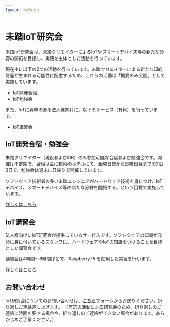 ```yaml
---
layout: default
---
```


# 未踏IoT研究会

未踏IoT研究会は、未踏クリエイターによるIoTやスマートデバイス等の新たな分野の開拓を目指し、実践を主体とした活動を行っています。

現在主に以下の2つの活動を行っています。未踏クリエイターによる新たな知的財産が生まれる可能性に配慮するため、これらの活動は「概要のみ公開」として実施しています。

- IoT開発合宿
- IoT勉強会

また、IoTに興味のある法人様向けに、以下のサービス（有料）を行っています。

- IoT講習会



## IoT開発合宿・勉強会

未踏クリエイター（現役およびOB）のみ参加可能な合宿および勉強会です。開催は不定期で、合宿は主に都内のホテルにて、金曜日夜から日曜日昼までの2泊3日で、勉強会は週末に日帰りで開催しています。

ソフトウェア技術者の多い未踏エンジニアがハードウェア技術を身につけ、IoTデバイス、スマートデバイス等の新たな分野を開拓する、という目標で実施しています。

[詳しくはこちら](camp)


## IoT講習会

法人様向けにIoT研究会が提供しているサービスです。ソフトウェアの知識が充分に身に付いているスタッフに、ハードウェアやIoTの知識をつけることを目標とした講習会です。

講習会は4時間～6時間ほどで、Raspberry Pi を使用した実習を行います。

[詳しくはこちら](class)



## お問い合わせ

IoT研究会についてのお問い合わせは、[こちら](https://iotmitou.wufoo.com/forms/m1e20olr169wns2/)フォームからお送りください。折り返しご連絡差し上げます。
（有志の活動による研究会のため、折り返しのご連絡に時間を要する場合や、折り返しのご連絡ができない場合があります。あらかじめご了承ください。）

